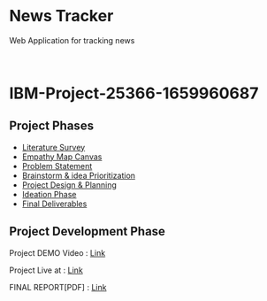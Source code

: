 <h1  style="margin-top: 0px;">News Tracker</h1>

<p  >Web Application for tracking news</p>
<br>

# IBM-Project-25366-1659960687

## Project Phases

- [Literature Survey](https://github.com/IBM-EPBL/IBM-Project-25366-1659960687/blob/main/Phases/Ideation%20Phase/Literature_Survey.pdf)
- [Empathy Map Canvas](https://github.com/IBM-EPBL/IBM-Project-25366-1659960687/blob/main/Phases/Ideation%20Phase/Empathy_Map_Canvas.pdf)
- [Problem Statement](https://github.com/IBM-EPBL/IBM-Project-25366-1659960687/blob/main/Phases/Ideation%20Phase/Problem_Statement.pdf)
- [Brainstorm & idea Prioritization](https://github.com/IBM-EPBL/IBM-Project-25366-1659960687/blob/main/Phases/Ideation%20Phase/brainstorm%20%26%20idea%20priotization.pdf)
- [Project Design & Planning](https://github.com/IBM-EPBL/IBM-Project-25366-1659960687/tree/main/Phases/Project%20Design%20%26%20Planning)
- [Ideation Phase](https://github.com/IBM-EPBL/IBM-Project-25366-1659960687/tree/main/Phases/Ideation%20Phase)
- [Final Deliverables](https://github.com/IBM-EPBL/IBM-Project-25366-1659960687/tree/main/Phases/Final%20deliverables)

## Project Development Phase

Project DEMO Video : [Link](https://drive.google.com/file/d/11W27uPUHuCTogSf9-vFWf_xo6uzo3mBw/view?usp=sharing)

Project Live at : [Link](https://news-tracker-ibm.albyzyx.dev)

FINAL REPORT[PDF] : [Link](https://github.com/IBM-EPBL/IBM-Project-25366-1659960687/blob/main/Phases/Final%20deliverables/Final%20Project%20Report/IBM-25366-1662611471.pdf)
